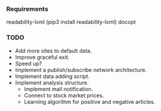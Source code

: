 ### Requirements
readability-lxml
(pip3 install readability-lxml)
docopt

### TODO
+ Add more sites to default data.
+ Improve graceful exit.
+ Speed up?
+ Implement a publish/subscribe network architecture.
+ Implement data adding script.
+ Implement analysis structure.
  + Implement mail notification.
  + Connect to stock market prices.
  + Learning algorithm for positive and negative articles.